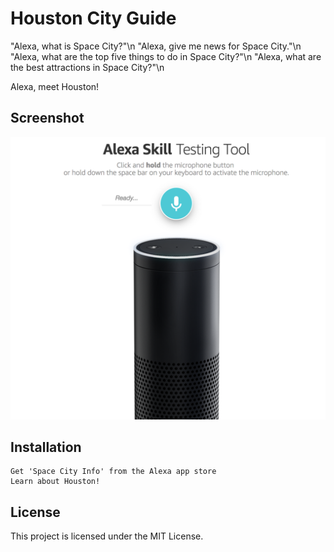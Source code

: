 # Houston City Guide

"Alexa, what is Space City?"\n
"Alexa, give me news for Space City."\n
"Alexa, what are the top five things to do in Space City?"\n
"Alexa, what are the best attractions in Space City?"\n

Alexa, meet Houston!


## Screenshot
![Houston City Guide](/images/echo.png)

## Installation

```
Get 'Space City Info' from the Alexa app store
Learn about Houston!
```

## License

This project is licensed under the MIT License.
